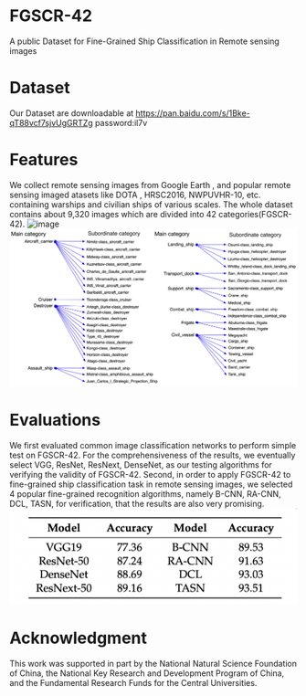 # FGSCR-42
A public Dataset for Fine-Grained Ship Classification in Remote sensing images

# Dataset
Our Dataset are downloadable at https://pan.baidu.com/s/1Bke-qT88vcf7sjvUgGRTZg  password:il7v

# Features
We collect remote sensing images from Google Earth , and popular remote sensing imaged atasets like DOTA , HRSC2016, NWPUVHR-10, etc. containing warships and civilian ships of various scales. The whole dataset contains about 9,320 images which are divided into 42 categories(FGSCR-42).
![image](https://github.com/DYH666/FGSCR-42/blob/master/images/shipdemo.png)
![image](https://github.com/DYH666/FGSCR-42/blob/master/images/categories.png)

# Evaluations
We first evaluated common image classification networks to perform simple test on FGSCR-42. For the comprehensiveness of the results, we eventually select VGG, ResNet, ResNext, DenseNet, as our testing algorithms for verifying the validity of FGSCR-42. Second, in order to apply FGSCR-42 to fine-grained ship classification task in remote sensing images, we selected 4 popular fine-grained recognition algorithms, namely B-CNN, RA-CNN, DCL, TASN, for verification, that the results are also very promising.
![image](https://github.com/DYH666/FGSCR-42/blob/master/images/results.png)

# Acknowledgment
This work was supported in part by the National Natural Science Foundation of China, the National Key Research and Development Program of China, and the Fundamental Research Funds for the Central Universities.
